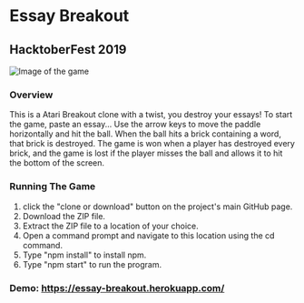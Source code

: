# Essay Breakout
## HacktoberFest 2019
![Image of the game](https://ibin.co/w800/4z5SpRC4aamL.jpg)
### Overview
This is a Atari Breakout clone with a twist, you destroy your essays! To start the game, paste an essay... Use the arrow keys to move the paddle horizontally and hit the ball. When the ball hits a brick containing a word, that brick is destroyed. The game is won when a player has destroyed every brick, and the game is lost if the player misses the ball and allows it to hit the bottom of the screen.

### Running The Game
1. click the "clone or download" button on the project's main GitHub page.
2. Download the ZIP file.
3. Extract the ZIP file to a location of your choice.
4. Open a command prompt and navigate to this location using the cd command.
5. Type "npm install" to install npm.
6. Type "npm start" to run the program. 

### Demo: https://essay-breakout.herokuapp.com/
